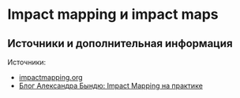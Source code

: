 # Impact mapping и impact maps




## Источники и дополнительная информация

Источники:

- [impactmapping.org](https://www.impactmapping.org/about.html)
- [Блог Александра Бындю: Impact Mapping на практике](http://blog.byndyu.ru/2014/12/impact-mapping.html)
